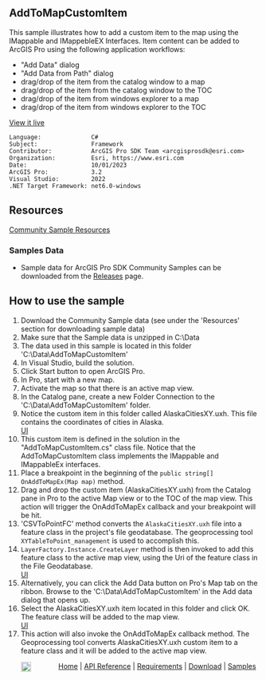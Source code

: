 ## AddToMapCustomItem

<!-- TODO: Write a brief abstract explaining this sample -->
This sample illustrates how to add a custom item to the map using the IMappable and IMappebleEX Interfaces.  Item content can be added to ArcGIS Pro using the following application workflows:  
* "Add Data" dialog  
* "Add Data from Path" dialog  
* drag/drop of the item from the catalog window to a map  
* drag/drop of the item from the catalog window to the TOC  
* drag/drop of the item from windows explorer to a map  
* drag/drop of the item from windows explorer to the TOC  
  


<a href="https://pro.arcgis.com/en/pro-app/sdk/" target="_blank">View it live</a>

<!-- TODO: Fill this section below with metadata about this sample-->
```
Language:              C#
Subject:               Framework
Contributor:           ArcGIS Pro SDK Team <arcgisprosdk@esri.com>
Organization:          Esri, https://www.esri.com
Date:                  10/01/2023
ArcGIS Pro:            3.2
Visual Studio:         2022
.NET Target Framework: net6.0-windows
```

## Resources

[Community Sample Resources](https://github.com/Esri/arcgis-pro-sdk-community-samples#resources)

### Samples Data

* Sample data for ArcGIS Pro SDK Community Samples can be downloaded from the [Releases](https://github.com/Esri/arcgis-pro-sdk-community-samples/releases) page.  

## How to use the sample
<!-- TODO: Explain how this sample can be used. To use images in this section, create the image file in your sample project's screenshots folder. Use relative url to link to this image using this syntax: ![My sample Image](FacePage/SampleImage.png) -->
1. Download the Community Sample data (see under the 'Resources' section for downloading sample data)
2. Make sure that the Sample data is unzipped in C:\Data  
3. The data used in this sample is located in this folder 'C:\Data\AddToMapCustomItem'  
4. In Visual Studio, build the solution.  
5. Click Start button to open ArcGIS Pro.  
6. In Pro, start with a new map.    
7. Activate the map so that there is an active map view.  
8. In the Catalog pane, create a new Folder Connection to the 'C:\Data\AddToMapCustomItem' folder.  
9. Notice the custom item in this folder called AlaskaCitiesXY.uxh. This file contains the coordinates of cities in Alaska.  
[UI](Screenshots/customItem.png)  
10. This custom item is defined in the solution in the "AddToMapCustomItem.cs" class file. Notice that the AddToMapCustomItem class implements the IMappable and IMappableEx interfaces.  
11. Place a breakpoint in the beginning of the `public string[] OnAddToMapEx(Map map)` method.  
12. Drag and drop the custom item (AlaskaCitiesXY.uxh) from the Catalog pane in Pro to the active Map view or to the TOC of the map view. This action will trigger the OnAddToMapEx callback and your breakpoint will be hit.  
13. 'CSVToPointFC' method converts the `AlaskaCitiesXY.uxh` file into a feature class in the project's file geodatabase. The geoprocessing tool `XYTableToPoint_management` is used to accomplish this.  
14. `LayerFactory.Instance.CreateLayer` method is then invoked to add this feature class to the active map view, using the Uri of the feature class in the File Geodatabase.  
[UI](Screenshots/CreateLayer.png)   
15. Alternatively, you can click the Add Data button on Pro's Map tab on the ribbon. Browse to the 'C:\Data\AddToMapCustomItem' in the Add data dialog that opens up.  
16. Select the AlaskaCitiesXY.uxh item located in this folder and click OK. The feature class will be added to the map view.  
[UI](Screenshots/AddToMap.png)      
17. This action will also invoke the OnAddToMapEx callback method. The Geoprocessing tool converts AlaskaCitiesXY.uxh custom item to a feature class and it will be added to the active map view.  
  

<!-- End -->

&nbsp;&nbsp;&nbsp;&nbsp;&nbsp;&nbsp;<img src="https://esri.github.io/arcgis-pro-sdk/images/ArcGISPro.png"  alt="ArcGIS Pro SDK for Microsoft .NET Framework" height = "20" width = "20" align="top"  >
&nbsp;&nbsp;&nbsp;&nbsp;&nbsp;&nbsp;&nbsp;&nbsp;&nbsp;&nbsp;&nbsp;&nbsp;
[Home](https://github.com/Esri/arcgis-pro-sdk/wiki) | <a href="https://pro.arcgis.com/en/pro-app/latest/sdk/api-reference" target="_blank">API Reference</a> | [Requirements](https://github.com/Esri/arcgis-pro-sdk/wiki#requirements) | [Download](https://github.com/Esri/arcgis-pro-sdk/wiki#installing-arcgis-pro-sdk-for-net) | <a href="https://github.com/esri/arcgis-pro-sdk-community-samples" target="_blank">Samples</a>
